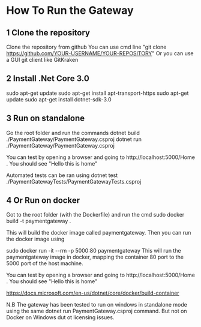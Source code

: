 # How To Run the Gateway


## 1 Clone the repository
Clone the repository from github 
You can use cmd line "git clone https://github.com/YOUR-USERNAME/YOUR-REPOSITORY"
Or you can use a GUI git client like GitKraken

## 2 Install .Net Core 3.0 
sudo apt-get update
sudo apt-get install apt-transport-https
sudo apt-get update
sudo apt-get install dotnet-sdk-3.0

## 3 Run on standalone
Go the root folder and run the commands
dotnet build ./PaymentGateway/PaymentGateway.csproj
dotnet run ./PaymentGateway/PaymentGateway.csproj

You can test by opening a browser and going to http://localhost:5000/Home . You should see "Hello this is home"

Automated tests can be ran using 
dotnet test ./PaymentGatewayTests/PaymentGatewayTests.csproj

## 4 Or Run on docker
Got to the root folder (with the Dockerfile) and run the cmd
sudo docker build -t paymentgateway .

This will build the docker image called paymentgateway. Then you can run the docker image using 

sudo docker run  -it --rm -p 5000:80 paymentgateway
This will run the paymentgateway image in docker, mapping the container 80 port to the 5000 port of the host machine.


You can test by opening a browser and going to http://localhost:5000/Home . You should see "Hello this is home"

https://docs.microsoft.com/en-us/dotnet/core/docker/build-container


N.B The gateway has been tested to run on windows in standalone mode using the same dotnet run PaymentGateway.csproj command. But not on Docker on Windows dut ot licensing issues. 
